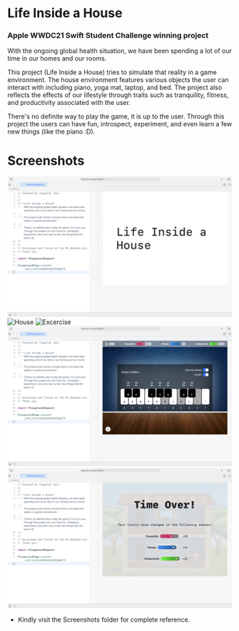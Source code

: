 # Life Inside a House
### Apple WWDC21 Swift Student Challenge winning project

With the ongoing global health situation, we have been spending a lot of our time in our homes and our rooms.

This project (Life Inside a House) tries to simulate that reality in a game environment. The house environment features various objects the user can interact with including piano, yoga mat, laptop, and bed. The project also reflects the effects of our lifestyle through traits such as tranquility, fitness, and productivity associated with the user.

There's no definite way to play the game, it is up to the user. Through this project the users can have fun, introspect, experiment, and even learn a few new things (like the piano :D).

# Screenshots
![Splash](https://github.com/yugantarjain/WWDC21/blob/master/Screenshots/Splash.png)
![House](https://github.com/yugantarjain/WWDC21/blob/master/Screenshots/House.png)
![Excercise](https://github.com/yugantarjain/WWDC21/blob/master/Screenshots/Excercise.png)
![Piano](https://github.com/yugantarjain/WWDC21/blob/master/Screenshots/Piano.png)
![End](https://github.com/yugantarjain/WWDC21/blob/master/Screenshots/End.png)

* Kindly visit the Screenshots folder for complete reference.
